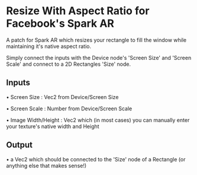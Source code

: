 # Resize With Aspect Ratio for Facebook's Spark AR
A patch for Spark AR which resizes your rectangle to fill the window while maintaining it's native aspect ratio.

Simply connect the inputs with the Device node's 'Screen Size' and 'Screen Scale' and connect to a 2D Rectangles 'Size' node.

## Inputs
• Screen Size : Vec2 from Device/Screen Size

• Screen Scale : Number from Device/Screen Scale

• Image Width/Height : Vec2 which (in most cases) you can manually enter your texture's native width and Height

## Output
• a Vec2 which should be connected to the 'Size' node of a Rectangle (or anything else that makes sense!)
